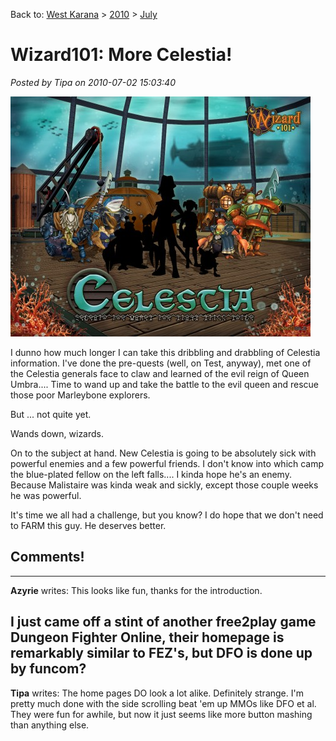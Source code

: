Back to: [West Karana](/posts/westkarana.md) > [2010](/posts/2010/westkarana.md) > [July](./westkarana.md)
# Wizard101: More Celestia!

*Posted by Tipa on 2010-07-02 15:03:40*

[![](../../../uploads/2010/07/CL_Wallpaper_07-480x384.jpg "Celestia Tease #7")](../../../uploads/2010/07/CL_Wallpaper_07.jpg)

I dunno how much longer I can take this dribbling and drabbling of Celestia information. I've done the pre-quests (well, on Test, anyway), met one of the Celestia generals face to claw and learned of the evil reign of Queen Umbra.... Time to wand up and take the battle to the evil queen and rescue those poor Marleybone explorers.

But ... not quite yet.

Wands down, wizards.

On to the subject at hand. New Celestia is going to be absolutely sick with powerful enemies and a few powerful friends. I don't know into which camp the blue-plated fellow on the left falls.... I kinda hope he's an enemy. Because Malistaire was kinda weak and sickly, except those couple weeks he was powerful. 

It's time we all had a challenge, but you know? I do hope that we don't need to FARM this guy. He deserves better.

## Comments!
---
**Azyrie** writes: This looks like fun, thanks for the introduction.

I just came off a stint of another free2play game Dungeon Fighter Online, their homepage is remarkably similar to FEZ's, but DFO is done up by funcom?
---
**Tipa** writes: The home pages DO look a lot alike. Definitely strange. I'm pretty much done with the side scrolling beat 'em up MMOs like DFO et al. They were fun for awhile, but now it just seems like more button mashing than anything else.
